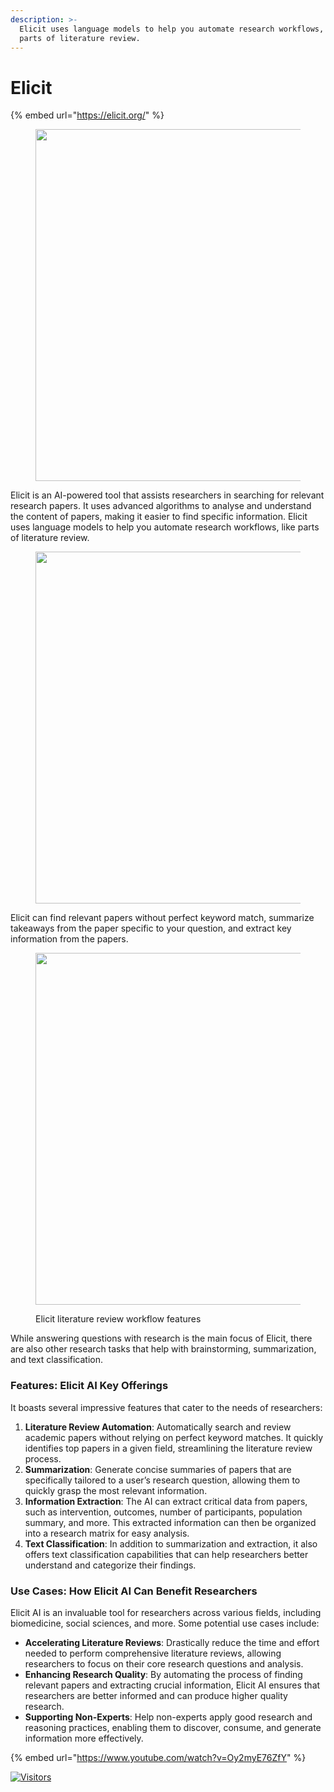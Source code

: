 ```yaml
---
description: >-
  Elicit uses language models to help you automate research workflows, like
  parts of literature review.
---
```


# Elicit

{% embed url="https://elicit.org/" %}

<figure><img src="https://miro.medium.com/v2/resize:fit:1400/format:webp/1*kAqkI_6ay1CtYNEUHXl6Ow.png" alt="" width="563"><figcaption></figcaption></figure>

Elicit is an AI-powered tool that assists researchers in searching for relevant research papers. It uses advanced algorithms to analyse and understand the content of papers, making it easier to find specific information. Elicit uses language models to help you automate research workflows, like parts of literature review.

<figure><img src="https://i0.wp.com/www.trendingaitools.com/wp-content/uploads/2023/05/Elicit-AI.jpg" alt="" width="563"><figcaption></figcaption></figure>

Elicit can find relevant papers without perfect keyword match, summarize takeaways from the paper specific to your question, and extract key information from the papers.

<figure><img src="https://www.opensourceforu.com/wp-content/uploads/2023/01/Figure-2-Elicit-Workflow-Features.png" alt="" width="563"><figcaption><p>Elicit literature review workflow features</p></figcaption></figure>

While answering questions with research is the main focus of Elicit, there are also other research tasks that help with brainstorming, summarization, and text classification.

### **Features: Elicit AI Key Offerings**

It boasts several impressive features that cater to the needs of researchers:

1. **Literature Review Automation**: Automatically search and review academic papers without relying on perfect keyword matches. It quickly identifies top papers in a given field, streamlining the literature review process.
2. **Summarization**: Generate concise summaries of papers that are specifically tailored to a user’s research question, allowing them to quickly grasp the most relevant information.
3. **Information Extraction**: The AI can extract critical data from papers, such as intervention, outcomes, number of participants, population summary, and more. This extracted information can then be organized into a research matrix for easy analysis.
4. **Text Classification**: In addition to summarization and extraction, it also offers text classification capabilities that can help researchers better understand and categorize their findings.

### **Use Cases: How Elicit AI Can Benefit Researchers**

Elicit AI is an invaluable tool for researchers across various fields, including biomedicine, social sciences, and more. Some potential use cases include:

* **Accelerating Literature Reviews**: Drastically reduce the time and effort needed to perform comprehensive literature reviews, allowing researchers to focus on their core research questions and analysis.
* **Enhancing Research Quality**: By automating the process of finding relevant papers and extracting crucial information, Elicit AI ensures that researchers are better informed and can produce higher quality research.
* **Supporting Non-Experts**: Help non-experts apply good research and reasoning practices, enabling them to discover, consume, and generate information more effectively.

{% embed url="https://www.youtube.com/watch?v=Oy2myE76ZfY" %}

[![Visitors](https://api.visitorbadge.io/api/visitors?path=https%3A%2F%2Fgithub.com%2Fdrshahizan\&labelColor=%23697689\&countColor=%23555555\&style=plastic)](https://visitorbadge.io/status?path=https%3A%2F%2Fgithub.com%2Fdrshahizan)
